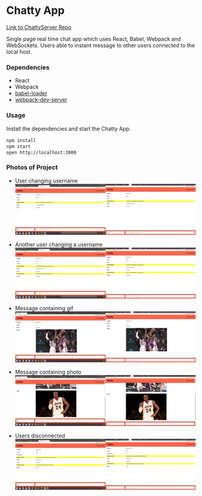 Chatty App
=====================

[Link to ChattyServer Repo](https://github.com/romelt777/chattyServer)


Single page real time chat app which uses React, Babel, Webpack and WebSockets. Users able to instant message to other users connected to the local host.

### Dependencies

* React
* Webpack
* [babel-loader](https://github.com/babel/babel-loader)
* [webpack-dev-server](https://github.com/webpack/webpack-dev-server)


### Usage

Install the dependencies and start the Chatty App.

```
npm install
npm start
open http://localhost:3000
```

### Photos of Project

- User changing username
![](https://github.com/romelt777/chattyApp/blob/master/docs/changing_username.png)

- Another user changing a username
![](https://github.com/romelt777/chattyApp/blob/master/docs/changing_username2.png)

- Message containing gif
![](https://github.com/romelt777/chattyApp/blob/master/docs/display_gif.png)

- Message containing photo
![](https://github.com/romelt777/chattyApp/blob/master/docs/display_photo.png)

- Users disconnected
![](https://github.com/romelt777/chattyApp/blob/master/docs/users_disconnecting.png)





